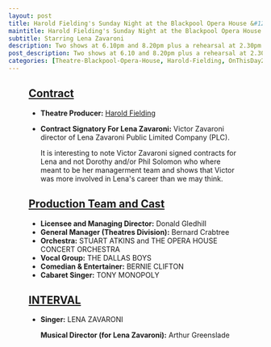 ```yaml
---
layout: post
title: Harold Fielding's Sunday Night at the Blackpool Opera House &#124; 20 July 1980
maintitle: Harold Fielding's Sunday Night at the Blackpool Opera House
subtitle: Starring Lena Zavaroni
description: Two shows at 6.10pm and 8.20pm plus a rehearsal at 2.30pm The Contract for the show was signed by Victor Zavaroni.
post_description: Two shows at 6.10 and 8.20pm plus a rehearsal at 2.30pm
categories: [Theatre-Blackpool-Opera-House, Harold-Fielding, OnThisDay20July]
---
```


<figure class="fig3">
<div class="CardLayout">
<div class="CardItem">
<h2 id="infobox1" class="infobox"><a href="#infobox1">Contract</a></h2>
<div class="CardItem split">
<ul>
<li><strong>Theatre Producer:</strong> <a href="/1916-12-04-harold-fielding">Harold Fielding</a></li>
<li>
<p><strong>Contract Signatory For Lena Zavaroni:</strong> Victor Zavaroni director of Lena Zavaroni Public Limited Company (PLC).</p>
<p>It is interesting to note Victor Zavaroni signed contracts for Lena and not Dorothy and/or Phil Solomon who where meant to be her managerment team and shows that Victor was more involved in Lena's career than we may think.</p>
</li>
</ul>
</div></div></div>
</figure>

<figure class="fig3">
<div class="CardLayout">
<div class="CardItem">
<h2 id="infobox2" class="infobox"><a href="#infobox2">Production Team and Cast</a></h2>
<div class="CardItem split">
<ul>
<li><strong>Licensee and Managing Director:</strong> Donald Gledhill</li>
<li><strong>General Manager (Theatres Division):</strong> Bernard Crabtree</li>
<li><strong>Orchestra:</strong> STUART ATKINS and THE OPERA HOUSE CONCERT ORCHESTRA</li>
<li><strong>Vocal Group:</strong> THE DALLAS BOYS</li>
<li><strong>Comedian & Entertainer:</strong> BERNIE CLIFTON</li>
<li><strong>Cabaret Singer:</strong> TONY MONOPOLY</li>
</ul>
<h2 id="infobox3" class="infobox"><a href="#infobox3">INTERVAL</a></h2>
<ul>
<li>
<p><strong>Singer:</strong> LENA ZAVARONI</p>
<p><strong>Musical Director (for Lena Zavaroni):</strong> Arthur Greenslade</p>
</li>
</ul>
</div></div></div>
</figure>
